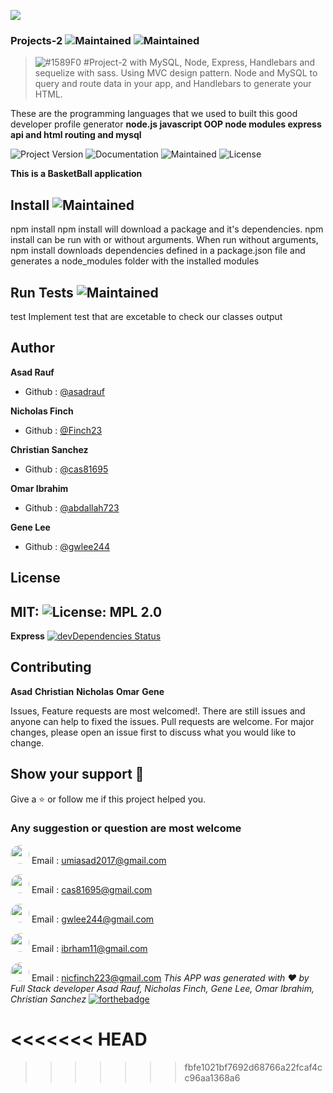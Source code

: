 

 ![](mainpage.png)
 
### Projects-2 ![Maintained](https://img.shields.io/badge/burger-yellowgreen) ![Maintained](https://img.shields.io/badge/UNC-bootCamp-blue)

> ![#1589F0](https://placehold.it/15/1589F0/000000?text=+) #Project-2 with MySQL, Node, Express, Handlebars and sequelize with sass. Using MVC design pattern.  Node and MySQL to query and route data in your app, and Handlebars to generate your HTML.

These are the programming languages that we used to built this good developer profile generator
**node.js javascript OOP node modules express api and html routing and mysql**


![Project Version](https://img.shields.io/badge/Version-version1.1-blue)  ![Documentation](https://img.shields.io/badge/Documentation-Yes-yellowgreen) ![Maintained](https://img.shields.io/badge/Maintained-Yes-yellowgreen)  ![License](https://img.shields.io/badge/License-MIT-green)

**This is a BasketBall application**

## Install  ![Maintained](https://img.shields.io/badge/npm-install-red)
npm install
npm install will download a package and it's dependencies. npm install can be run with or without arguments. When run without arguments, npm install downloads dependencies defined in a package.json file and generates a node_modules folder with the installed modules

## Run Tests  ![Maintained](https://img.shields.io/badge/npm-test-red)
test
Implement test that are excetable to check our classes output

## Author
**Asad Rauf**
- Github : [@asadrauf](https://github.com/asadrauf)

**Nicholas Finch**
- Github : [@Finch23](https://github.com/Finch23)

**Christian Sanchez**
- Github : [@cas81695](https://github.com/cas81695)

**Omar Ibrahim**
- Github : [@abdallah723](https://github.com/abdallah723)

**Gene Lee**
- Github : [@gwlee244](https://github.com/gwlee244)


## License 
MIT: ![License: MPL 2.0](https://img.shields.io/badge/License-MPL%202.0-brightgreen.svg)
---
**Express** [![devDependencies Status](https://david-dm.org/dwyl/hapi-auth-jwt2/dev-status.svg)](https://david-dm.org/dwyl/hapi-auth-jwt2?type=dev)
## Contributing
**Asad**
**Christian**
**Nicholas**
**Omar**
**Gene**

Issues, Feature requests are most welcomed!. There are still issues and anyone can help to fixed the issues. Pull requests are welcome. For major changes, please open an issue first to discuss what you would like to change.

## Show your support :pray:
Give a :star: or follow me if this project helped you.
### Any suggestion or question are most welcome
<img src="https://avatars1.githubusercontent.com/u/7818024?v=4" style="border-radius: 18px" width="30px" style = "border: 2px solid green" /> Email : [umiasad2017@gmail.com](asadrauf)


<img src= "https://avatars1.githubusercontent.com/u/58318559?v=4" style="border-radius: 18px" width="30px" style = "border: 2px solid green" /> Email : [cas81695@gmail.com](cas81695)


<img src= "https://avatars1.githubusercontent.com/u/55607961?v=4" style="border-radius: 18px" width="30px" style = "border: 2px solid green" /> Email : [gwlee244@gmail.com](gwlee244)


<img src= "https://avatars1.githubusercontent.com/u/57788908?v=4" style="border-radius: 18px" width="30px" style = "border: 2px solid green" /> Email : [ibrham11@gmail.com](abdallah723)


<img src= "https://avatars1.githubusercontent.com/u/57764795?v=4" style="border-radius: 18px" width="30px" style = "border: 2px solid green" /> Email : [nicfinch223@gmail.com](Finch23)
*This APP was generated with :heart: by Full Stack developer Asad Rauf, Nicholas Finch, Gene Lee, Omar Ibrahim, Christian Sanchez*
[![forthebadge](https://forthebadge.com/images/badges/made-with-javascript.svg)](https://forthebadge.com)

<<<<<<< HEAD
=======




>>>>>>> fbfe1021bf7692d68766a22fcaf4cc96aa1368a6
